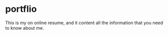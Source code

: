 # portflio
This is my on online resume, and it content all the information that you need to know about me.
